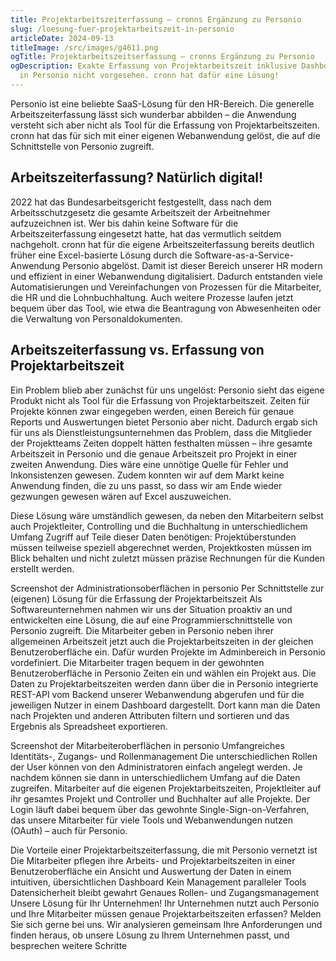```yaml
---
title: Projektarbeitszeiterfassung – cronns Ergänzung zu Personio
slug: /loesung-fuer-projektarbeitszeit-in-personio
articleDate: 2024-09-13
titleImage: /src/images/g4611.png
ogTitle: Projektarbeitszeitserfassung – cronns Ergänzung zu Personio
ogDescription: Exakte Erfassung von Projektarbeitszeit inklusive Dashboards ist
  in Personio nicht vorgesehen. cronn hat dafür eine Lösung!
---
```

Personio ist eine beliebte SaaS-Lösung für den HR-Bereich. Die generelle Arbeitszeiterfassung lässt sich wunderbar abbilden – die Anwendung versteht sich aber nicht als Tool für die Erfassung von Projektarbeitszeiten. cronn hat das für sich mit einer eigenen Webanwendung gelöst, die auf die Schnittstelle von Personio zugreift.

## Arbeitszeiterfassung? Natürlich digital!

2022 hat das Bundesarbeitsgericht festgestellt, dass nach dem Arbeitsschutzgesetz die gesamte Arbeitszeit der Arbeitnehmer aufzuzeichnen ist. Wer bis dahin keine Software für die Arbeitszeiterfassung eingesetzt hatte, hat das vermutlich seitdem nachgeholt. cronn hat für die eigene Arbeitszeiterfassung bereits deutlich früher eine Excel-basierte Lösung durch die Software-as-a-Service-Anwendung Personio abgelöst. Damit ist dieser Bereich unserer HR modern und effizient in einer Webanwendung digitalisiert. Dadurch entstanden viele Automatisierungen und Vereinfachungen von Prozessen für die Mitarbeiter, die HR und die Lohnbuchhaltung. Auch weitere Prozesse laufen jetzt bequem über das Tool, wie etwa die Beantragung von Abwesenheiten oder die Verwaltung von Personaldokumenten.

## Arbeitszeiterfassung vs. Erfassung von Projektarbeitszeit
Ein Problem blieb aber zunächst für uns ungelöst: Personio sieht das eigene Produkt nicht als Tool für die Erfassung von Projektarbeitszeit. Zeiten für Projekte können zwar eingegeben werden, einen Bereich für genaue Reports und Auswertungen bietet Personio aber nicht. Dadurch ergab sich für uns als Dienstleistungsunternehmen das Problem, dass die Mitglieder der Projektteams Zeiten doppelt hätten festhalten müssen – ihre gesamte Arbeitszeit in Personio und die genaue Arbeitszeit pro Projekt in einer zweiten Anwendung. Dies wäre eine unnötige Quelle für Fehler und Inkonsistenzen gewesen. Zudem konnten wir auf dem Markt keine Anwendung finden, die zu uns passt, so dass wir am Ende wieder gezwungen gewesen wären auf Excel auszuweichen.

Diese Lösung wäre umständlich gewesen, da neben den Mitarbeitern selbst auch Projektleiter, Controlling und die Buchhaltung in unterschiedlichem Umfang Zugriff auf Teile dieser Daten benötigen: Projektüberstunden müssen teilweise speziell abgerechnet werden, Projektkosten müssen im Blick behalten und nicht zuletzt müssen präzise Rechnungen für die Kunden erstellt werden.

Screenshot der Administrationsoberflächen in personio
Per Schnittstelle zur (eigenen) Lösung für die Erfassung der Projektarbeitszeit
Als Softwareunternehmen nahmen wir uns der Situation proaktiv an und entwickelten eine Lösung, die auf eine Programmierschnittstelle von Personio zugreift. Die Mitarbeiter geben in Personio neben ihrer allgemeinen Arbeitszeit jetzt auch die Projektarbeitszeiten in der gleichen Benutzeroberfläche ein. Dafür wurden Projekte im Adminbereich in Personio vordefiniert. Die Mitarbeiter tragen bequem in der gewohnten Benutzeroberfläche in Personio Zeiten ein und wählen ein Projekt aus. Die Daten zu Projektarbeitszeiten werden dann über die in Personio integrierte REST-API vom Backend unserer Webanwendung abgerufen und für die jeweiligen Nutzer in einem Dashboard dargestellt. Dort kann man die Daten nach Projekten und anderen Attributen filtern und sortieren und das Ergebnis als Spreadsheet exportieren.

Screenshot der Mitarbeiteroberflächen in personio
Umfangreiches Identitäts-, Zugangs- und Rollenmanagement
Die unterschiedlichen Rollen der User können von den Administratoren einfach angelegt werden. Je nachdem können sie dann in unterschiedlichem Umfang auf die Daten zugreifen. Mitarbeiter auf die eigenen Projektarbeitszeiten, Projektleiter auf ihr gesamtes Projekt und Controller und Buchhalter auf alle Projekte. Der Login läuft dabei bequem über das gewohnte Single-Sign-on-Verfahren, das unsere Mitarbeiter für viele Tools und Webanwendungen nutzen (OAuth) – auch für Personio.

Die Vorteile einer Projektarbeitszeiterfassung, die mit Personio vernetzt ist
Die Mitarbeiter pflegen ihre Arbeits- und Projektarbeitszeiten in einer Benutzeroberfläche ein
Ansicht und Auswertung der Daten in einem intuitiven, übersichtlichen Dashboard
Kein Management paralleler Tools
Datensicherheit bleibt gewahrt
Genaues Rollen- und Zugangsmanagement
Unsere Lösung für Ihr Unternehmen!
Ihr Unternehmen nutzt auch Personio und Ihre Mitarbeiter müssen genaue Projektarbeitszeiten erfassen? Melden Sie sich gerne bei uns. Wir analysieren gemeinsam Ihre Anforderungen und finden heraus, ob unsere Lösung zu Ihrem Unternehmen passt, und besprechen weitere Schritte
